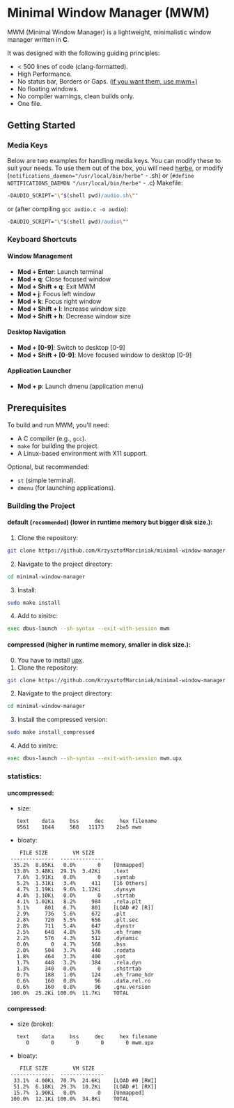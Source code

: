# Minimal Window Manager (MWM)

MWM (Minimal Window Manager) is a lightweight, minimalistic window manager written in **C**.
 
It was designed with the following guiding principles:
* < 500 lines of code (clang-formatted).
* High Performance.
* No status bar, Borders or Gaps. ([if you want them, use mwm+)](https://github.com/KrzysztofMarciniak/minimal-window-manager-plus)
* No floating windows.
* No compiler warnings, clean builds only.
* One file.

## Getting Started

### Media Keys
Below are two examples for handling media keys. You can modify these to suit your needs. To use them out of the box, you will need [herbe](https://github.com/dudik/herbe), or modify (`notifications_daemon="/usr/local/bin/herbe"` - .sh) or (`#define NOTIFICATIONS_DAEMON "/usr/local/bin/herbe"` - .c)
Makefile:
```bash
-DAUDIO_SCRIPT="\"$(shell pwd)/audio.sh\""
```
or (after compiling `gcc audio.c -o audio`):
```bash
-DAUDIO_SCRIPT="\"$(shell pwd)/audio\""
```

### Keyboard Shortcuts

#### Window Management
- **Mod + Enter**: Launch terminal
- **Mod + q**: Close focused window
- **Mod + Shift + q**: Exit MWM
- **Mod + j**: Focus left window
- **Mod + k**: Focus right window
- **Mod + Shift + l**: Increase window size
- **Mod + Shift + h**: Decrease window size

#### Desktop Navigation
- **Mod + [0-9]**: Switch to desktop [0-9]
- **Mod + Shift + [0-9]**: Move focused window to desktop [0-9]

#### Application Launcher
- **Mod + p**: Launch dmenu (application menu)
## Prerequisites
To build and run MWM, you'll need:
- A C compiler (e.g., `gcc`).
- `make` for building the project.
- A Linux-based environment with X11 support.

Optional, but recommended:
- `st` (simple terminal).
- `dmenu` (for launching applications).

### Building the Project
#### default (`recommended`) (lower in runtime memory but bigger disk size.):
1. Clone the repository:
```bash
git clone https://github.com/KrzysztofMarciniak/minimal-window-manager.git
```
2. Navigate to the project directory: 
```bash
cd minimal-window-manager
```
3. Install:
```bash
sudo make install
```
4. Add to xinitrc:

```bash
exec dbus-launch --sh-syntax --exit-with-session mwm
```
#### compressed (higher in runtime memory, smaller in disk size.):
0. You have to install [upx](https://github.com/upx/upx).
1. Clone the repository:
```bash
git clone https://github.com/KrzysztofMarciniak/minimal-window-manager.git
```
2. Navigate to the project directory: 
```bash
cd minimal-window-manager
```
3. Install the compressed version:
```bash
sudo make install_compressed
```
4. Add to xinitrc:
```bash
exec dbus-launch --sh-syntax --exit-with-session mwm.upx
```
### statistics:
#### uncompressed:
* size:
```
   text	   data	    bss	    dec	    hex	filename
   9561	   1044	    568	  11173	   2ba5	mwm
```
* bloaty:
```
    FILE SIZE        VM SIZE    
 --------------  -------------- 
  35.2%  8.85Ki   0.0%       0    [Unmapped]
  13.8%  3.48Ki  29.1%  3.42Ki    .text
   7.6%  1.91Ki   0.0%       0    .symtab
   5.2%  1.31Ki   3.4%     411    [16 Others]
   4.7%  1.19Ki   9.6%  1.12Ki    .dynsym
   4.4%  1.10Ki   0.0%       0    .strtab
   4.1%  1.02Ki   8.2%     984    .rela.plt
   3.1%     801   6.7%     801    [LOAD #2 [R]]
   2.9%     736   5.6%     672    .plt
   2.8%     720   5.5%     656    .plt.sec
   2.8%     711   5.4%     647    .dynstr
   2.5%     640   4.8%     576    .eh_frame
   2.2%     576   4.3%     512    .dynamic
   0.0%       0   4.7%     568    .bss
   2.0%     504   3.7%     440    .rodata
   1.8%     464   3.3%     400    .got
   1.7%     448   3.2%     384    .rela.dyn
   1.3%     340   0.0%       0    .shstrtab
   0.7%     188   1.0%     124    .eh_frame_hdr
   0.6%     160   0.8%      96    .data.rel.ro
   0.6%     160   0.8%      96    .gnu.version
 100.0%  25.2Ki 100.0%  11.7Ki    TOTAL
```
#### compressed:
* size (broke):
```
   text	   data	    bss	    dec	    hex	filename
      0	      0	      0	      0	      0	mwm.upx
```
* bloaty:
```
    FILE SIZE        VM SIZE    
 --------------  -------------- 
  33.1%  4.00Ki  70.7%  24.6Ki    [LOAD #0 [RW]]
  51.2%  6.18Ki  29.3%  10.2Ki    [LOAD #1 [RX]]
  15.7%  1.90Ki   0.0%       0    [Unmapped]
 100.0%  12.1Ki 100.0%  34.8Ki    TOTAL
```
